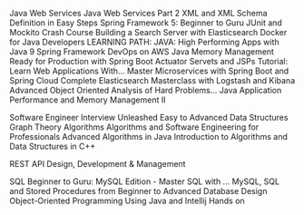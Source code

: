 Java Web Services
Java Web Services Part 2
XML and XML Schema Definition in Easy Steps
Spring Framework 5: Beginner to Guru
JUnit and Mockito Crash Course
Building a Search Server with Elasticsearch
Docker for Java Developers
LEARNING PATH: JAVA: High Performing Apps with Java 9
Spring Framework DevOps on AWS
Java Memory Management
Ready for Production with Spring Boot Actuator
Servets and JSPs Tutorial: Learn Web Applications With...
Master Microservices with Spring Boot and Spring Cloud
Complete Elasticsearch Masterclass with Logstash and Kibana
Advanced Object Oriented Analysis of Hard Problems...
Java Application Performance and Memory Management II

Software Engineer Interview Unleashed
Easy to Advanced Data Structures
Graph Theory Algorithms
Algorithms and Software Engineering for Professionals
Advanced Algorithms in Java
Introduction to Algorithms and Data Structures in C++

REST API Design, Development & Management

SQL Beginner to Guru: MySQL Edition - Master SQL with ...
MySQL, SQL and Stored Procedures from Beginner to Advanced
Database Design
Object-Oriented Programming Using Java and Intellij Hands on
